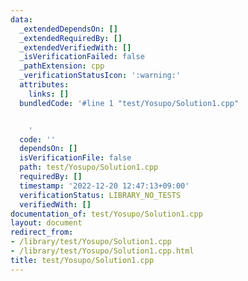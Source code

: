 ```yaml
---
data:
  _extendedDependsOn: []
  _extendedRequiredBy: []
  _extendedVerifiedWith: []
  _isVerificationFailed: false
  _pathExtension: cpp
  _verificationStatusIcon: ':warning:'
  attributes:
    links: []
  bundledCode: '#line 1 "test/Yosupo/Solution1.cpp"


    '
  code: ''
  dependsOn: []
  isVerificationFile: false
  path: test/Yosupo/Solution1.cpp
  requiredBy: []
  timestamp: '2022-12-20 12:47:13+09:00'
  verificationStatus: LIBRARY_NO_TESTS
  verifiedWith: []
documentation_of: test/Yosupo/Solution1.cpp
layout: document
redirect_from:
- /library/test/Yosupo/Solution1.cpp
- /library/test/Yosupo/Solution1.cpp.html
title: test/Yosupo/Solution1.cpp
---
```

